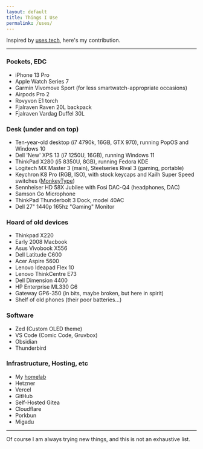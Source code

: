 ```yaml
---
layout: default
title: Things I Use
permalink: /uses/
---
```


Inspired by [uses.tech](https://uses.tech/), here's my contribution.

---

### Pockets, EDC
- iPhone 13 Pro
- Apple Watch Series 7
- Garmin Vivomove Sport (for less smartwatch-appropriate occasions)
- Airpods Pro 2
- Rovyvon E1 torch
- Fjalraven Raven 20L backpack
- Fjalraven Vardag Duffel 30L

### Desk (under and on top)
- Ten-year-old desktop (i7&nbsp;4790k, 16GB, GTX 970), running PopOS and Windows&nbsp;10
- Dell 'New' XPS 13 (i7&nbsp;1250U, 16GB), running Windows&nbsp;11
- ThinkPad X280 (i5&nbsp;8350U, 8GB), running Fedora KDE
- Logitech MX Master 3 (main), Steelseries Rival 3 (gaming, portable)
- Keychron K8 Pro (RGB, ISO), with stock keycaps and Kailh Super Speed switches ([MonkeyType](https://monkeytype.com/profile/tmr))
- Sennheiser HD 58X Jubilee with Fosi DAC-Q4 (headphones, DAC)
- Samson Go Microphone
- ThinkPad Thunderbolt 3 Dock, model 40AC
- Dell 27" 1440p 165hz "Gaming" Monitor

### Hoard of old devices
- Thinkpad X220
- Early 2008 Macbook
- Asus Vivobook X556
- Dell Latitude C600
- Acer Aspire 5600
- Lenovo Ideapad Flex 10
- Lenovo ThinkCentre E73
- Dell Dimension 4400
- HP Enterprise ML330 G6
- Gateway GP6-350 (in bits, maybe broken, but here in spirit)
- Shelf of old phones (their poor batteries...)

### Software
- Zed (Custom OLED theme)
- VS Code (Comic Code, Gruvbox)
- Obsidian
- Thunderbird

### Infrastructure, Hosting, etc
- My [homelab]({{site.baseurl}}/lab)
- Hetzner
- Vercel
- GitHub
- Self-Hosted Gitea
- Cloudflare
- Porkbun
- Migadu

---

Of course I am always trying new things, and this is not an exhaustive list.
